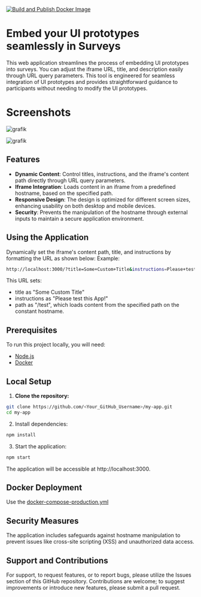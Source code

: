 [![Build and Publish Docker Image](https://github.com/appreciated/survey-ui-prototype-wrapper/actions/workflows/docker-publish.yml/badge.svg)](https://github.com/appreciated/survey-ui-prototype-wrapper/actions/workflows/docker-publish.yml)

# Embed your UI prototypes seamlessly in Surveys

This web application streamlines the process of embedding UI prototypes into surveys. You can adjust the iframe URL, title, and description easily through URL query parameters. This tool is engineered for seamless integration of UI prototypes and provides straightforward guidance to participants without needing to modify the UI prototypes.

# Screenshots
![grafik](https://github.com/appreciated/survey-ui-prototype-wrapper/assets/1729845/6599e7ed-672c-4fa2-b6ac-be7955af593e)

![grafik](https://github.com/appreciated/survey-ui-prototype-wrapper/assets/1729845/35e9c515-ddd2-4bfd-9ef3-527cbd739308)

## Features

- **Dynamic Content**: Control titles, instructions, and the iframe's content path directly through URL query parameters.
- **Iframe Integration**: Loads content in an iframe from a predefined hostname, based on the specified path.
- **Responsive Design**: The design is optimized for different screen sizes, enhancing usability on both desktop and mobile devices.
- **Security**: Prevents the manipulation of the hostname through external inputs to maintain a secure application environment.

## Using the Application

Dynamically set the iframe's content path, title, and instructions by formatting the URL as shown below:
Example:
```bash
http://localhost:3000/?title=Some+Custom+Title&instructions=Please+test+this+App!&path=/test
```

This URL sets:
- title as "Some Custom Title"
- instructions as "Please test this App!"
- path as "/test", which loads content from the specified path on the constant hostname.

## Prerequisites

To run this project locally, you will need:

- [Node.js](https://nodejs.org/)
- [Docker](https://www.docker.com/)

## Local Setup

1. **Clone the repository:**
```bash
git clone https://github.com/<Your_GitHub_Username>/my-app.git
cd my-app
```
2. Install dependencies:

```bash
npm install
```

3. Start the application:

```bash
npm start
```
The application will be accessible at http://localhost:3000.


## Docker Deployment
Use the [docker-compose-production.yml](https://github.com/appreciated/survey-ui-prototype-wrapper/blob/main/docker-compose-production.yml)

## Security Measures

The application includes safeguards against hostname manipulation to prevent issues like cross-site scripting (XSS) and unauthorized data access.

## Support and Contributions
For support, to request features, or to report bugs, please utilize the Issues section of this GitHub repository. Contributions are welcome; to suggest improvements or introduce new features, please submit a pull request.
